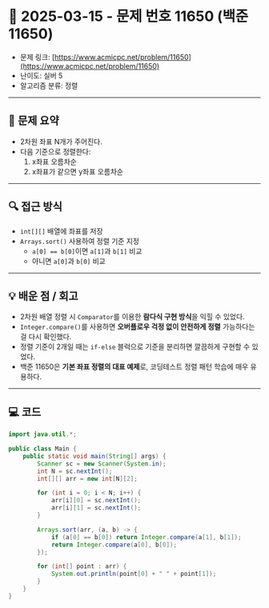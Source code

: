 # 📅 2025-03-15 - 문제 번호 11650 (백준 11650)

<!-- 문제 링크 -->
- 문제 링크: [https://www.acmicpc.net/problem/11650](https://www.acmicpc.net/problem/11650)
- 난이도: 실버 5
- 알고리즘 분류: 정렬

---

## 📌 문제 요약
- 2차원 좌표 N개가 주어진다.
- 다음 기준으로 정렬한다:
    1. x좌표 오름차순
    2. x좌표가 같으면 y좌표 오름차순

---

## 🔍 접근 방식
- `int[][]` 배열에 좌표를 저장
- `Arrays.sort()` 사용하여 정렬 기준 지정
    - `a[0] == b[0]`이면 `a[1]`과 `b[1]` 비교
    - 아니면 `a[0]`과 `b[0]` 비교

---

## 💡 배운 점 / 회고
- 2차원 배열 정렬 시 `Comparator`를 이용한 **람다식 구현 방식**을 익힐 수 있었다.
- `Integer.compare()`를 사용하면 **오버플로우 걱정 없이 안전하게 정렬** 가능하다는 걸 다시 확인했다.
- 정렬 기준이 2개일 때는 `if-else` 블럭으로 기준을 분리하면 깔끔하게 구현할 수 있었다.
- 백준 11650은 **기본 좌표 정렬의 대표 예제**로, 코딩테스트 정렬 패턴 학습에 매우 유용하다.

---

## 💻 코드
```java
import java.util.*;

public class Main {
    public static void main(String[] args) {
        Scanner sc = new Scanner(System.in);
        int N = sc.nextInt();
        int[][] arr = new int[N][2];

        for (int i = 0; i < N; i++) {
            arr[i][0] = sc.nextInt();
            arr[i][1] = sc.nextInt();
        }

        Arrays.sort(arr, (a, b) -> {
            if (a[0] == b[0]) return Integer.compare(a[1], b[1]);
            return Integer.compare(a[0], b[0]);
        });

        for (int[] point : arr) {
            System.out.println(point[0] + " " + point[1]);
        }
    }
}
